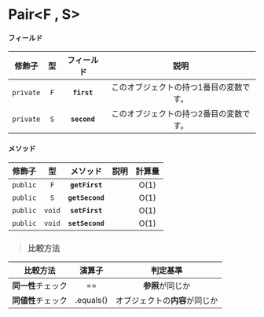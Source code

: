 # Pair<F , S>
#### フィールド
|修飾子|型|フィールド|説明|
|:---:|:---:|:---:|:---:|
|`private`|`F`|**`first`**|このオブジェクトの持つ1番目の変数です。|
|`private`|`S`|**`second`**|このオブジェクトの持つ2番目の変数です。|
#### メソッド
|修飾子|型|メソッド|説明|計算量|
|:---:|:---:|:---:|:---:|:---:|
|`public`|`F`|**`getFirst`**||O(1)|
|`public`|`S`|**`getSecond`**||O(1)|
|`public`|`void`|**`setFirst`**||O(1)|
|`public`|`void`|**`setSecond`**||O(1)|
> ### 比較方法
|比較方法|演算子|判定基準|
|:---:|:---:|:---:|
|**同一性**チェック|==|**参照**が同じか|
|**同値性**チェック|.equals()|オブジェクトの**内容**が同じか|
